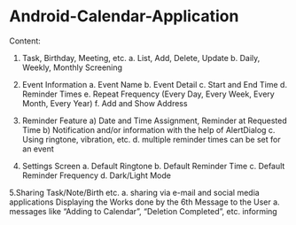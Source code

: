 # Android-Calendar-Application

Content:
1. Task, Birthday, Meeting, etc.
a. List, Add, Delete, Update
b. Daily, Weekly, Monthly Screening

2. Event Information
a. Event Name
b. Event Detail
c. Start and End Time
d. Reminder Times
e. Repeat Frequency (Every Day, Every Week, Every Month, Every Year)
f. Add and Show Address

3. Reminder Feature
a) Date and Time Assignment, Reminder at Requested Time
b) Notification and/or information with the help of AlertDialog
c. Using ringtone, vibration, etc.
d. multiple reminder times can be set for an event

4. Settings Screen
a. Default Ringtone
b. Default Reminder Time
c. Default Reminder Frequency
d. Dark/Light Mode

5.Sharing Task/Note/Birth etc.
a. sharing via e-mail and social media applications
Displaying the Works done by the 6th Message to the User
a. messages like “Adding to Calendar”, “Deletion Completed”, etc.
informing
